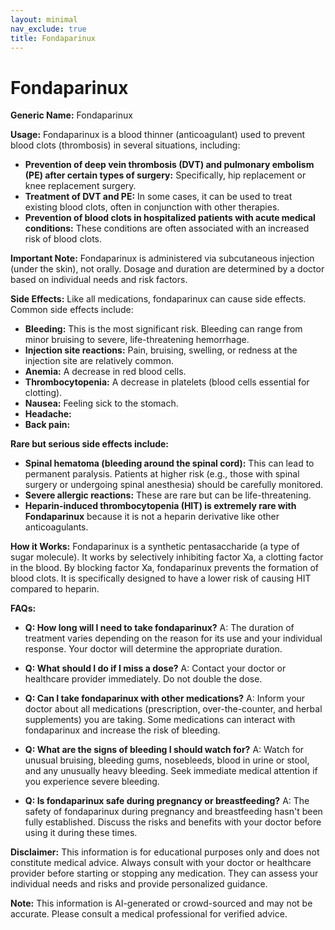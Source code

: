 ```yaml
---
layout: minimal
nav_exclude: true
title: Fondaparinux
---
```


# Fondaparinux

**Generic Name:** Fondaparinux

**Usage:** Fondaparinux is a blood thinner (anticoagulant) used to prevent blood clots (thrombosis) in several situations, including:

* **Prevention of deep vein thrombosis (DVT) and pulmonary embolism (PE) after certain types of surgery:**  Specifically, hip replacement or knee replacement surgery.
* **Treatment of DVT and PE:** In some cases, it can be used to treat existing blood clots, often in conjunction with other therapies.
* **Prevention of blood clots in hospitalized patients with acute medical conditions:** These conditions are often associated with an increased risk of blood clots.

**Important Note:** Fondaparinux is administered via subcutaneous injection (under the skin), not orally.  Dosage and duration are determined by a doctor based on individual needs and risk factors.

**Side Effects:** Like all medications, fondaparinux can cause side effects.  Common side effects include:

* **Bleeding:** This is the most significant risk.  Bleeding can range from minor bruising to severe, life-threatening hemorrhage.
* **Injection site reactions:** Pain, bruising, swelling, or redness at the injection site are relatively common.
* **Anemia:**  A decrease in red blood cells.
* **Thrombocytopenia:** A decrease in platelets (blood cells essential for clotting).
* **Nausea:**  Feeling sick to the stomach.
* **Headache:**
* **Back pain:**


**Rare but serious side effects include:**

* **Spinal hematoma (bleeding around the spinal cord):** This can lead to permanent paralysis.  Patients at higher risk (e.g., those with spinal surgery or undergoing spinal anesthesia) should be carefully monitored.
* **Severe allergic reactions:**  These are rare but can be life-threatening.
* **Heparin-induced thrombocytopenia (HIT) is extremely rare with Fondaparinux** because it is not a heparin derivative like other anticoagulants.


**How it Works:** Fondaparinux is a synthetic pentasaccharide (a type of sugar molecule). It works by selectively inhibiting factor Xa, a clotting factor in the blood. By blocking factor Xa, fondaparinux prevents the formation of blood clots.  It is specifically designed to have a lower risk of causing HIT compared to heparin.


**FAQs:**

* **Q: How long will I need to take fondaparinux?** A: The duration of treatment varies depending on the reason for its use and your individual response. Your doctor will determine the appropriate duration.

* **Q: What should I do if I miss a dose?** A: Contact your doctor or healthcare provider immediately.  Do not double the dose.

* **Q: Can I take fondaparinux with other medications?** A:  Inform your doctor about all medications (prescription, over-the-counter, and herbal supplements) you are taking.  Some medications can interact with fondaparinux and increase the risk of bleeding.

* **Q: What are the signs of bleeding I should watch for?** A:  Watch for unusual bruising, bleeding gums, nosebleeds, blood in urine or stool, and any unusually heavy bleeding.  Seek immediate medical attention if you experience severe bleeding.

* **Q:  Is fondaparinux safe during pregnancy or breastfeeding?** A: The safety of fondaparinux during pregnancy and breastfeeding hasn't been fully established.  Discuss the risks and benefits with your doctor before using it during these times.


**Disclaimer:** This information is for educational purposes only and does not constitute medical advice.  Always consult with your doctor or healthcare provider before starting or stopping any medication.  They can assess your individual needs and risks and provide personalized guidance.


**Note:** This information is AI-generated or crowd-sourced and may not be accurate. Please consult a medical professional for verified advice.